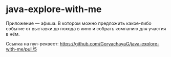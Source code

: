 # java-explore-with-me
Приложение — афиша. В котором можно предложить какое-либо событие 
от выставки до похода в кино и собрать компанию для участия в нём.

Ссылка на пул-реквест:
https://github.com/GoryachayaG/java-explore-with-me/pull/5
